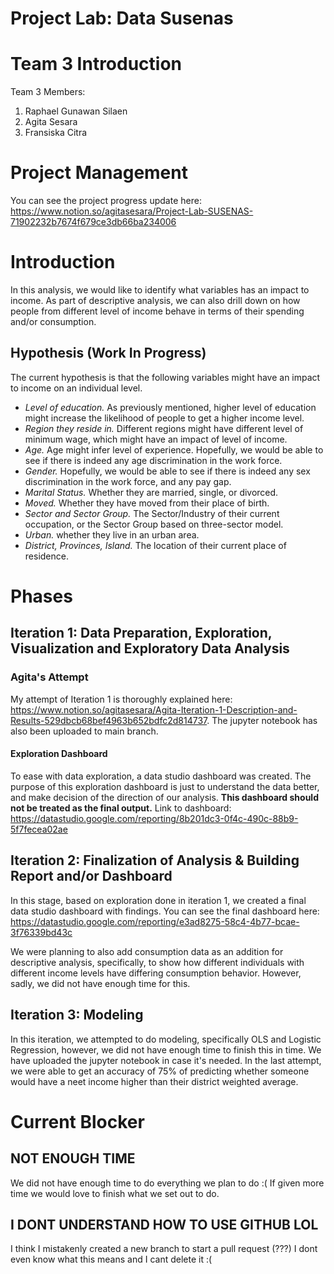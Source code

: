 # Project Lab: Data Susenas
# Team 3 Introduction
Team 3 Members:
1. Raphael Gunawan Silaen
2. Agita Sesara
3. Fransiska Citra

# Project Management
You can see the project progress update here: https://www.notion.so/agitasesara/Project-Lab-SUSENAS-71902232b7674f679ce3db66ba234006

# Introduction
In this analysis, we would like to identify what variables has an impact to income. As part of descriptive analysis, we can also drill down on how people from different level of income behave in terms of their spending and/or consumption.

## Hypothesis (Work In Progress)
The current hypothesis is that the following variables might have an impact to income on an individual level.

- *Level of education.* As previously mentioned, higher level of education might increase the likelihood of people to get a higher income level.
- *Region they reside in.* Different regions might have different level of minimum wage, which might have an impact of level of income.
- *Age.* Age might infer level of experience. Hopefully, we would be able to see if there is indeed any age discrimination in the work force.
- *Gender.* Hopefully, we would be able to see if there is indeed any sex discrimination in the work force, and any pay gap.
- *Marital Status.* Whether they are married, single, or divorced.
- *Moved.* Whether they have moved from their place of birth.
- *Sector and Sector Group.* The Sector/Industry of their current occupation, or the Sector Group based on three-sector model.
- *Urban.* whether they live in an urban area.
- *District, Provinces, Island.* The location of their current place of residence.

# Phases

## Iteration 1: Data Preparation, Exploration, Visualization and Exploratory Data Analysis

### Agita's Attempt
My attempt of Iteration 1 is thoroughly explained here: https://www.notion.so/agitasesara/Agita-Iteration-1-Description-and-Results-529dbcb68bef4963b652bdfc2d814737.
The jupyter notebook has also been uploaded to main branch.

#### Exploration Dashboard
To ease with data exploration, a data studio dashboard was created. The purpose of this exploration dashboard is just to understand the data better, and make decision of the direction of our analysis. **This dashboard should not be treated as the final output.** Link to dashboard: https://datastudio.google.com/reporting/8b201dc3-0f4c-490c-88b9-5f7fecea02ae

## Iteration 2: Finalization of Analysis & Building Report and/or Dashboard
In this stage, based on exploration done in iteration 1, we created a final data studio dashboard with findings. You can see the final dashboard here: https://datastudio.google.com/reporting/e3ad8275-58c4-4b77-bcae-3f76339bd43c 

We were planning to also add consumption data as an addition for descriptive analysis, specifically, to show how different individuals with different income levels have differing consumption behavior. However, sadly, we did not have enough time for this.

## Iteration 3: Modeling
In this iteration, we attempted to do modeling, specifically OLS and Logistic Regression, however, we did not have enough time to finish this in time. We have uploaded the jupyter notebook in case it's needed. In the last attempt, we were able to get an accuracy of 75% of predicting whether someone would have a neet income higher than their district weighted average.

# Current Blocker

## NOT ENOUGH TIME
We did not have enough time to do everything we plan to do :( If given more time we would love to finish what we set out to do.

## I DONT UNDERSTAND HOW TO USE GITHUB LOL
I think I mistakenly created a new branch to start a pull request (???) I dont even know what this means and I cant delete it :(

